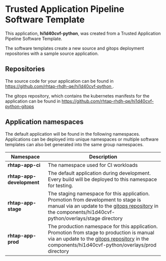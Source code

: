 # Trusted Application Pipeline Software Template

This application, **hi1d40cvf-python**, was created from a Trusted Application Pipeline Software Template.

The software templates create a new source and gitops deployment repositories with a sample source application. 

## Repositories

The source code for your application can be found in [https://github.com/rhtap-rhdh-qe/hi1d40cvf-python ](https://github.com/rhtap-rhdh-qe/hi1d40cvf-python ).
 
The gitops repository, which contains the kubernetes manifests for the application can be found in 
[https://github.com/rhtap-rhdh-qe/hi1d40cvf-python-gitops ](https://github.com/rhtap-rhdh-qe/hi1d40cvf-python-gitops ) 

## Application namespaces 

The default application will be found in the following namespaces. Applications can be deployed into unique namespaces or multiple software templates can also bet generated into the same group namespaces.  

|  Namespace   |  Description   |  
| -------- | -------- |
| **rhtap-app-ci** | The namespace used for CI workloads |
| **rhtap-app-development** | The default application during development. Every build will be deployed to this namespace for testing. |
| **rhtap-app-stage** | The staging namespace for this application. Promotion from development to stage is manual via an update to the [gitops repository](https://github.com/rhtap-rhdh-qe/hi1d40cvf-python-gitops ) in the components/hi1d40cvf-python/overlays/stage directory |
| **rhtap-app-prod** | The production namespace for this application. Promotion from stage to production is manual via an update to the [gitops repository](https://github.com/rhtap-rhdh-qe/hi1d40cvf-python-gitops ) in the components/hi1d40cvf-python/overlays/prod directory |